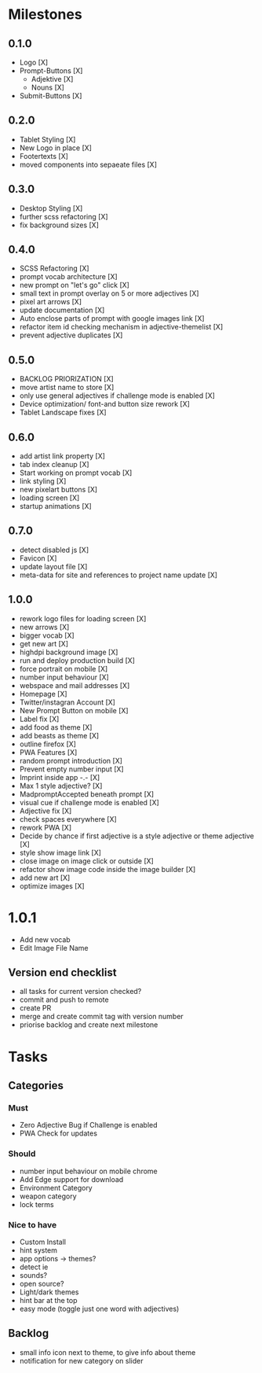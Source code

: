 # Milestones
## 0.1.0
- Logo [X]
- Prompt-Buttons [X]
  - Adjektive [X]
  - Nouns [X]
- Submit-Buttons [X]

## 0.2.0
- Tablet Styling [X]
- New Logo in place [X]
- Footertexts [X]
- moved components into sepaeate files [X]

## 0.3.0
- Desktop Styling [X]
- further scss refactoring [X]
- fix background sizes [X]

## 0.4.0
- SCSS Refactoring [X]
- prompt vocab architecture [X]
- new prompt on "let's go" click [X]
- small text in prompt overlay on 5 or more adjectives [X]
- pixel art arrows [X]
- update documentation [X]
- Auto enclose parts of prompt with google images link [X]
- refactor item id checking mechanism in adjective-themelist [X]
- prevent adjective duplicates [X]

## 0.5.0
- BACKLOG PRIORIZATION [X]
- move artist name to store [X]
- only use general adjectives if challenge mode is enabled [X]
- Device optimization/ font-and button size rework [X]
- Tablet Landscape fixes [X]

## 0.6.0
- add artist link property [X]
- tab index cleanup [X]
- Start working on prompt vocab [X]
- link styling [X]
- new pixelart buttons [X]
- loading screen [X]
- startup animations [X]

## 0.7.0
- detect disabled js [X]
- Favicon [X]
- update layout file [X]
- meta-data for site and references to project name update [X]

## 1.0.0
- rework logo files for loading screen [X]
- new arrows [X]
- bigger vocab [X]
- get new art [X]
- highdpi background image [X]
- run and deploy production build [X]
- force portrait on mobile [X]
- number input behaviour [X]
- webspace and mail addresses [X]
- Homepage [X]
- Twitter/instagran Account [X]
- New Prompt Button on mobile [X]
- Label fix [X]
- add food as theme [X]
- add beasts as theme [X]
- outline firefox [X]
- PWA Features [X]
- random prompt introduction [X]
- Prevent empty number input [X]
- Imprint inside app -.- [X]
- Max 1 style adjective? [X]
- MadpromptAccepted beneath prompt [X]
- visual cue if challenge mode is enabled [X]
- Adjective fix [X]
- check spaces everywhere [X]
- rework PWA [X]
- Decide by chance if first adjective is a style adjective or theme adjective [X]
- style show image link [X]
- close image on image click or outside [X]
- refactor show image code inside the image builder [X]
- add new art [X]
- optimize images [X]

# 1.0.1
- Add new vocab
- Edit Image File Name

## Version end checklist
- all tasks for current version checked?
- commit and push to remote
- create PR
- merge and create commit tag with version number
- priorise backlog and create next milestone

# Tasks
## Categories
### Must
- Zero Adjective Bug if Challenge is enabled
- PWA Check for updates

### Should
- number input behaviour on mobile chrome
- Add Edge support for download
- Environment Category
- weapon category
- lock terms

### Nice to have
- Custom Install
- hint system
- app options -> themes?
- detect ie
- sounds?
- open source?
- Light/dark themes
- hint bar at the top
- easy mode (toggle just one word with adjectives)

## Backlog
- small info icon next to theme, to give info about theme
- notification for new category on slider